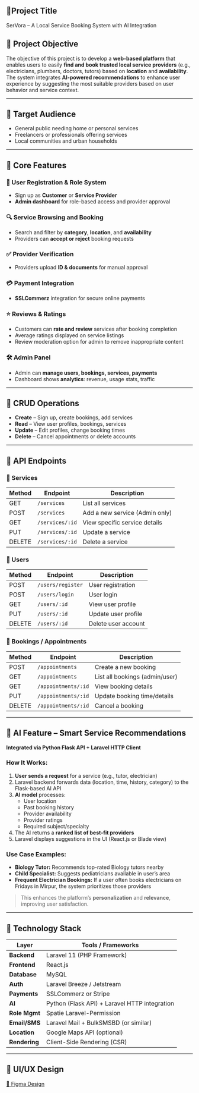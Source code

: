 ## 🔧Project Title

SerVora – A Local Service Booking System with AI Integration

## 🎯 Project Objective

The objective of this project is to develop a **web-based platform** that enables users to easily **find and book trusted local service providers** (e.g., electricians, plumbers, doctors, tutors) based on **location** and **availability**. The system integrates **AI-powered recommendations** to enhance user experience by suggesting the most suitable providers based on user behavior and service context.

---

## 👥 Target Audience

- General public needing home or personal services  
- Freelancers or professionals offering services  
- Local communities and urban households  

---

## 🌟 Core Features

### 🔐 User Registration & Role System
- Sign up as **Customer** or **Service Provider**
- **Admin dashboard** for role-based access and provider approval

### 🔍 Service Browsing and Booking
- Search and filter by **category**, **location**, and **availability**
- Providers can **accept or reject** booking requests

### ✅ Provider Verification
- Providers upload **ID & documents** for manual approval

### 💳 Payment Integration
- **SSLCommerz** integration for secure online payments

### ⭐ Reviews & Ratings
- Customers can **rate and review** services after booking completion  
- Average ratings displayed on service listings  
- Review moderation option for admin to remove inappropriate content  

### 🛠 Admin Panel
- Admin can **manage users, bookings, services, payments**
- Dashboard shows **analytics**: revenue, usage stats, traffic

---

## 🔄 CRUD Operations

- **Create** – Sign up, create bookings, add services  
- **Read** – View user profiles, bookings, services  
- **Update** – Edit profiles, change booking times  
- **Delete** – Cancel appointments or delete accounts  

---

## 📡 API Endpoints

### 🔧 Services

| Method | Endpoint            | Description                       |
|--------|---------------------|-----------------------------------|
| GET    | `/services`         | List all services                 |
| POST   | `/services`         | Add a new service (Admin only)   |
| GET    | `/services/:id`     | View specific service details     |
| PUT    | `/services/:id`     | Update a service                  |
| DELETE | `/services/:id`     | Delete a service                  |

### 👤 Users

| Method | Endpoint            | Description              |
|--------|---------------------|--------------------------|
| POST   | `/users/register`   | User registration        |
| POST   | `/users/login`      | User login               |
| GET    | `/users/:id`        | View user profile        |
| PUT    | `/users/:id`        | Update user profile      |
| DELETE | `/users/:id`        | Delete user account      |

### 📅 Bookings / Appointments

| Method | Endpoint              | Description                       |
|--------|-----------------------|-----------------------------------|
| POST   | `/appointments`       | Create a new booking              |
| GET    | `/appointments`       | List all bookings (admin/user)    |
| GET    | `/appointments/:id`   | View booking details              |
| PUT    | `/appointments/:id`   | Update booking time/details       |
| DELETE | `/appointments/:id`   | Cancel a booking                  |

---

## 🤖 AI Feature – Smart Service Recommendations

**Integrated via Python Flask API + Laravel HTTP Client**

### How It Works:

1. **User sends a request** for a service (e.g., tutor, electrician)
2. Laravel backend forwards data (location, time, history, category) to the Flask-based AI API
3. **AI model** processes:
   - User location
   - Past booking history
   - Provider availability
   - Provider ratings
   - Required subject/specialty
4. The AI returns a **ranked list of best-fit providers**
5. Laravel displays suggestions in the UI (React.js or Blade view)

### Use Case Examples:

- **Biology Tutor:** Recommends top-rated Biology tutors nearby  
- **Child Specialist:** Suggests pediatricians available in user’s area  
- **Frequent Electrician Bookings:** If a user often books electricians on Fridays in Mirpur, the system prioritizes those providers  

> This enhances the platform’s **personalization** and **relevance**, improving user satisfaction.

---

## 🧱 Technology Stack

| Layer        | Tools / Frameworks                            |
|-------------|-----------------------------------------------|
| **Backend** | Laravel 11 (PHP Framework)                    |
| **Frontend**| React.js                  |
| **Database**| MySQL                                         |
| **Auth**    | Laravel Breeze / Jetstream                    |
| **Payments**| SSLCommerz or Stripe                          |
| **AI**      | Python (Flask API) + Laravel HTTP integration |
| **Role Mgmt**| Spatie Laravel-Permission                    |
| **Email/SMS**| Laravel Mail + BulkSMSBD (or similar)        |
| **Location**| Google Maps API (optional)                    |
| **Rendering**| Client-Side Rendering (CSR)                  |

---

## 🎨 UI/UX Design

[🔗 Figma Design](https://www.figma.com/design/wS42dur3gE3PJb6jcNSF9o/Flux---Figma-Build-Tutorial--Starter---Community-?node-id=0-1&t=LNeJsLKocxo8tOv3-0)
